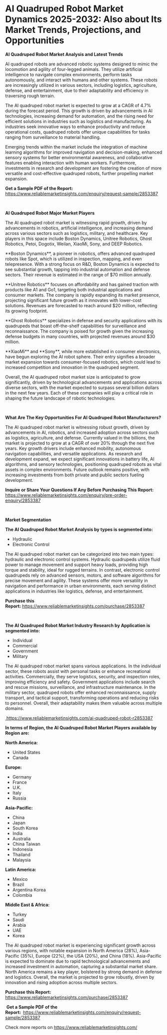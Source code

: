 <p><h1>AI Quadruped Robot Market Dynamics 2025-2032: Also about Its Market Trends, Projections, and Opportunities</h1></p><p><strong>AI Quadruped Robot Market Analysis and Latest Trends</strong></p>
<p><p>AI quadruped robots are advanced robotic systems designed to mimic the locomotion and agility of four-legged animals. They utilize artificial intelligence to navigate complex environments, perform tasks autonomously, and interact with humans and other systems. These robots are increasingly utilized in various sectors, including logistics, agriculture, defense, and entertainment, due to their adaptability and efficiency in traversing rough terrain.</p><p>The AI quadruped robot market is expected to grow at a CAGR of 4.7% during the forecast period. This growth is driven by advancements in AI technologies, increasing demand for automation, and the rising need for efficient solutions in industries such as logistics and manufacturing. As industries seek innovative ways to enhance productivity and reduce operational costs, quadruped robots offer unique capabilities for tasks ranging from surveillance to material handling.</p><p>Emerging trends within the market include the integration of machine learning algorithms for improved navigation and decision-making, enhanced sensory systems for better environmental awareness, and collaborative features enabling interaction with human workers. Furthermore, investments in research and development are fostering the creation of more versatile and cost-effective quadruped robots, further propelling market expansion.</p></p>
<p><strong>Get a Sample PDF of the Report:&nbsp;</strong> <a href="https://www.reliablemarketinsights.com/enquiry/request-sample/2853387?utm_campaign=3218&utm_medium=2&utm_source=Github&utm_content=ia&utm_term=11032025&utm_id=ai-quadruped-robot">https://www.reliablemarketinsights.com/enquiry/request-sample/2853387</a></p>
<p>&nbsp;</p>
<p><strong>AI Quadruped Robot Major Market Players</strong></p>
<p><p>The AI quadruped robot market is witnessing rapid growth, driven by advancements in robotics, artificial intelligence, and increasing demand across various sectors such as logistics, military, and healthcare. Key players in this space include Boston Dynamics, Unitree Robotics, Ghost Robotics, Petoi, Dogotix, Weilan, XiaoMi, Sony, and DEEP Robotics.</p><p>**Boston Dynamics**, a pioneer in robotics, offers advanced quadruped robots like Spot, which is utilized in inspection, mapping, and even telepresence. With a strong focus on R&D, Boston Dynamics is expected to see substantial growth, tapping into industrial automation and defense sectors. Their revenue is estimated in the range of $70 million annually.</p><p>**Unitree Robotics** focuses on affordability and has gained traction with products like A1 and Go1, targeting both industrial applications and consumer markets. The company is rapidly expanding its market presence, projecting significant future growth as it innovates with lower-cost solutions. Revenues are forecasted to reach around $20 million, reflecting its growing footprint.</p><p>**Ghost Robotics** specializes in defense and security applications with its quadrupeds that boast off-the-shelf capabilities for surveillance and reconnaissance. The company is poised for growth given the increasing defense budgets in many countries, with projected revenues around $30 million.</p><p>**XiaoMi** and **Sony**, while more established in consumer electronics, have begun exploring the AI robot sphere. Their entry signifies a broader market expansion towards consumer-focused robotics, which could lead to increased competition and innovation in the quadruped segment.</p><p>Overall, the AI quadruped robot market size is anticipated to grow significantly, driven by technological advancements and applications across diverse sectors, with the market expected to surpass several billion dollars in the next few years. Each of these companies will play a critical role in shaping the future landscape of robotic technologies.</p></p>
<p>&nbsp;</p>
<p><strong>What Are The Key Opportunities For AI Quadruped Robot Manufacturers?</strong></p>
<p><p>The AI quadruped robot market is witnessing robust growth, driven by advancements in AI, robotics, and increased adoption across sectors such as logistics, agriculture, and defense. Currently valued in the billions, the market is projected to grow at a CAGR of over 20% through the next five years. Key growth drivers include enhanced mobility, autonomous navigation capabilities, and versatile applications. As research and development expand, we expect significant innovations in battery life, AI algorithms, and sensory technologies, positioning quadruped robots as vital assets in complex environments. Future outlook remains positive, with increasing investments from both private and public sectors fueling development.</p></p>
<p><strong>Inquire or Share Your Questions If Any Before Purchasing This Report:</strong> <a href="https://www.reliablemarketinsights.com/enquiry/pre-order-enquiry/2853387?utm_campaign=3218&utm_medium=2&utm_source=Github&utm_content=ia&utm_term=11032025&utm_id=ai-quadruped-robot">https://www.reliablemarketinsights.com/enquiry/pre-order-enquiry/2853387</a></p>
<p>&nbsp;</p>
<p><strong>Market Segmentation</strong></p>
<p><strong>The AI Quadruped Robot Market Analysis by types is segmented into:</strong></p>
<p><ul><li>Hydraulic</li><li>Electronic Control</li></ul></p>
<p><p>The AI quadruped robot market can be categorized into two main types: hydraulic and electronic control systems. Hydraulic quadrupeds utilize fluid power to manage movement and support heavy loads, providing high torque and stability, ideal for rugged terrains. In contrast, electronic control quadrupeds rely on advanced sensors, motors, and software algorithms for precise movement and agility. These systems offer more versatility in navigation and performance in urban environments, each serving distinct applications in industries like logistics, defense, and entertainment.</p></p>
<p><strong>Purchase this Report:&nbsp;</strong><a href="https://www.reliablemarketinsights.com/purchase/2853387?utm_campaign=3218&utm_medium=2&utm_source=Github&utm_content=ia&utm_term=11032025&utm_id=ai-quadruped-robot">https://www.reliablemarketinsights.com/purchase/2853387</a></p>
<p>&nbsp;</p>
<p><strong>The AI Quadruped Robot Market Industry Research by Application is segmented into:</strong></p>
<p><ul><li>Individual</li><li>Commercial</li><li>Government</li><li>Military</li></ul></p>
<p><p>The AI quadruped robot market spans various applications. In the individual sector, these robots assist with personal tasks or enhance recreational activities. Commercially, they serve logistics, security, and inspection roles, improving efficiency and safety. Government applications include search and rescue missions, surveillance, and infrastructure maintenance. In the military sector, quadruped robots offer enhanced reconnaissance, supply transport, and tactical support, transforming operations and reducing risks to personnel. Overall, their adaptability makes them valuable across multiple domains.</p></p>
<p><a href="https://www.reliablemarketinsights.com/ai-quadruped-robot-r2853387?utm_campaign=3218&utm_medium=2&utm_source=Github&utm_content=ia&utm_term=11032025&utm_id=ai-quadruped-robot">&nbsp;https://www.reliablemarketinsights.com/ai-quadruped-robot-r2853387</a></p>
<p><strong>In terms of Region, the AI Quadruped Robot Market Players available by Region are:</strong></p>
<p>
    <p> <strong> North America: </strong>
        <ul>
            <li>United States</li>
            <li>Canada</li>
        </ul>
        </p> 
    <p> <strong> Europe: </strong>
        <ul>
            <li>Germany</li>
            <li>France</li>
            <li>U.K.</li>
            <li>Italy</li>
            <li>Russia</li>
        </ul>
        </p> 
    <p> <strong> Asia-Pacific: </strong>
        <ul>
            <li>China</li>
            <li>Japan</li>
            <li>South Korea</li>
            <li>India</li>
            <li>Australia</li>
            <li>China Taiwan</li>
            <li>Indonesia</li>
            <li>Thailand</li>
            <li>Malaysia</li>
        </ul>
        </p> 
    <p> <strong> Latin America: </strong>
        <ul>
            <li>Mexico</li>
            <li>Brazil</li>
            <li>Argentina Korea</li>
            <li>Colombia</li>
        </ul>
        </p> 
    <p> <strong> Middle East & Africa: </strong>
        <ul>
            <li>Turkey</li>
            <li>Saudi</li>
            <li>Arabia</li>
            <li>UAE</li>
            <li>Korea</li>
        </ul>
    </p>
    </p>
<p><p>The AI quadruped robot market is experiencing significant growth across various regions, with notable expansion in North America (28%), Asia-Pacific (35%), Europe (22%), the USA (20%), and China (18%). Asia-Pacific is expected to dominate due to rapid technological advancements and increased investment in automation, capturing a substantial market share. North America remains a key player, bolstered by strong demand in defense and logistics. Overall, the market is projected to grow robustly, driven by innovation and rising adoption across multiple sectors.</p></p>
<p><strong>Purchase this Report: </strong><a href="https://www.reliablemarketinsights.com/purchase/2853387?utm_campaign=3218&utm_medium=2&utm_source=Github&utm_content=ia&utm_term=11032025&utm_id=ai-quadruped-robot">https://www.reliablemarketinsights.com/purchase/2853387</a></p>
<p>&nbsp;<strong>Get a Sample PDF of the Report:&nbsp;&nbsp;</strong><a href="https://www.reliablemarketinsights.com/enquiry/request-sample/2853387?utm_campaign=3218&utm_medium=2&utm_source=Github&utm_content=ia&utm_term=11032025&utm_id=ai-quadruped-robot">https://www.reliablemarketinsights.com/enquiry/request-sample/2853387</a></p>
<p><strong></strong></p>
<p>Check more reports on <a href="https://www.reliablemarketinsights.com/?utm_campaign=3218&utm_medium=2&utm_source=Github&utm_content=ia&utm_term=11032025&utm_id=ai-quadruped-robot">https://www.reliablemarketinsights.com/</a></p>